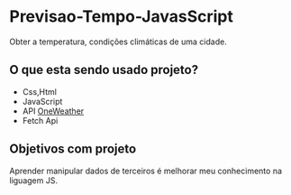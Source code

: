 # Previsao-Tempo-JavasScript
 Obter a temperatura, condições climáticas de uma cidade.

## O que esta sendo usado projeto?
* Css,Html
* JavaScript
* API [OneWeather](https://openweathermap.org/api)
* Fetch Api


## Objetivos com projeto

 Aprender manipular dados de terceiros é melhorar meu conhecimento na liguagem JS.
